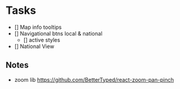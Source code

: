 # Tasks

-   [] Map info tooltips
-   [] Navigational btns local & national
    -   [] active styles
-   [] National View

## Notes

-   zoom lib https://github.com/BetterTyped/react-zoom-pan-pinch
